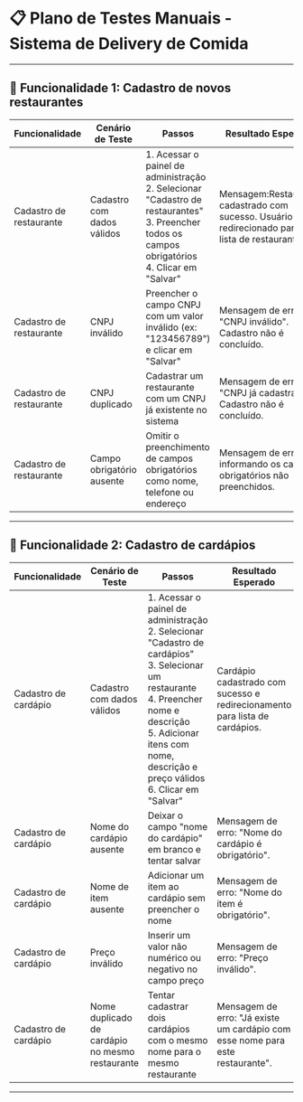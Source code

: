 # 📋 Plano de Testes Manuais - Sistema de Delivery de Comida

---

## 🔹 Funcionalidade 1: Cadastro de novos restaurantes

| Funcionalidade           | Cenário de Teste                                | Passos                                                                                                                                      | Resultado Esperado                                                                 |
|--------------------------|--------------------------------------------------|---------------------------------------------------------------------------------------------------------------------------------------------|------------------------------------------------------------------------------------|
| Cadastro de restaurante  | Cadastro com dados válidos                      | 1. Acessar o painel de administração<br>2. Selecionar "Cadastro de restaurantes"<br>3. Preencher todos os campos obrigatórios<br>4. Clicar em "Salvar" | Mensagem:Restaurante cadastrado com sucesso. Usuário é redirecionado para a lista de restaurantes.           |
| Cadastro de restaurante  | CNPJ inválido                                   | Preencher o campo CNPJ com um valor inválido (ex: "123456789") e clicar em "Salvar"                                                        | Mensagem de erro: "CNPJ inválido". Cadastro não é concluído.                      |
| Cadastro de restaurante  | CNPJ duplicado                                  | Cadastrar um restaurante com um CNPJ já existente no sistema                                                                                | Mensagem de erro: "CNPJ já cadastrado". Cadastro não é concluído.                 |
| Cadastro de restaurante  | Campo obrigatório ausente                       | Omitir o preenchimento de campos obrigatórios como nome, telefone ou endereço                                                              | Mensagem de erro informando os campos obrigatórios não preenchidos.              |


---

## 🔹 Funcionalidade 2: Cadastro de cardápios

| Funcionalidade         | Cenário de Teste                                | Passos                                                                                                                                             | Resultado Esperado                                                                 |
|------------------------|--------------------------------------------------|----------------------------------------------------------------------------------------------------------------------------------------------------|------------------------------------------------------------------------------------|
| Cadastro de cardápio   | Cadastro com dados válidos                      | 1. Acessar o painel de administração<br>2. Selecionar "Cadastro de cardápios"<br>3. Selecionar um restaurante<br>4. Preencher nome e descrição<br>5. Adicionar itens com nome, descrição e preço válidos<br>6. Clicar em "Salvar" | Cardápio cadastrado com sucesso e redirecionamento para lista de cardápios.       |
| Cadastro de cardápio   | Nome do cardápio ausente                        | Deixar o campo "nome do cardápio" em branco e tentar salvar                                                                                       | Mensagem de erro: "Nome do cardápio é obrigatório".                               |
| Cadastro de cardápio   | Nome de item ausente                            | Adicionar um item ao cardápio sem preencher o nome                                                                                                 | Mensagem de erro: "Nome do item é obrigatório".                                   |
| Cadastro de cardápio   | Preço inválido                                  | Inserir um valor não numérico ou negativo no campo preço                                                                                           | Mensagem de erro: "Preço inválido".                                               |
| Cadastro de cardápio   | Nome duplicado de cardápio no mesmo restaurante | Tentar cadastrar dois cardápios com o mesmo nome para o mesmo restaurante                                                                         | Mensagem de erro: "Já existe um cardápio com esse nome para este restaurante".    |


---

